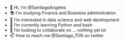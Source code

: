 - 👋 Hi, I’m @SantiagoAngeles
- 📚 I'm studying Finance and Business administration 
- 👀 I’m interested in data science and web development
- 🌱 I’m currently learning Python and bash
- 💞️ I’m looking to collaborate on ... nothing yet lol
- 📫 How to reach me @Santiago_117A on twitter

<!---
SantiagoAngeles/SantiagoAngeles is a ✨ special ✨ repository because its `README.md` (this file) appears on your GitHub profile.
You can click the Preview link to take a look at your changes.
--->
